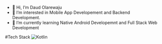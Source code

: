 - 👋 Hi, I’m Daud Olarewaju
- 👀 I’m interested in Mobile App Developement and Backend Development.
- 🌱 I’m currently learning Native Android Developemnt and Full Stack Web Development
<!---
Daud94/Daud94 is a ✨ special ✨ repository because its `README.md` (this file) appears on your GitHub profile.
You can click the Preview link to take a look at your changes.
--->
#Tech Stack
![Kotlin](https://img.shields.io/badge/kotlin-%230095D5.svg?style=for-the-badge&logo=kotlin&logoColor=white)
